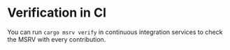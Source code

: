 # Verification in CI

You can run `cargo msrv verify` in continuous integration services to check the
MSRV with every contribution.
